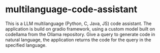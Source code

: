 # multilanguage-code-assistant
This is a LLM multilanguage (Python, C, Java, JS) code assistant. The application is build on gradio framework, using a custom model built on codellama from the Ollama repository. Give a query to generate code in natural language, the application returns the code for the query in the specified language.
